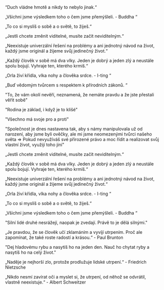 ﻿<meta charset="UTF-8">

“Duch vládne hmot&#283; a nikdy to nebylo jinak.“

„Všichni jsme výsledkem toho o &#269;em jsme p&#345;emýšleli. - Buddha “

„To co si myslíš o sob&#283; a o sv&#283;t&#283;, to žiješ.“

„Jestli chcete zm&#283;nit viditelné, musíte za&#269;ít neviditelným.“

„Neexistuje univerzální &#345;ešení na problémy a ani jednotný návod na život, každý jsme originál a žijeme sv&#367;j jedine&#269;ný život.“

„Každý &#269;lov&#283;k v sob&#283; má dva vlky. Jeden je dobrý a jeden zlý a neustále spolu bojují. Vyhraje ten, kterého krmíš.“

„Orla živí k&#345;ídla, vlka nohy a &#269;lov&#283;ka srdce. - I-ting “

„Bu&#271; v&#283;domým tv&#367;rcem s respektem k p&#345;írodních zákon&#367;. “ 

"To, že vám okolí nev&#283;&#345;í, neznamená, že nemáte pravdu a že jste p&#345;estali v&#283;&#345;it sob&#283;"

"Rodina je základ, i když je to klišé"

"Všechno má svoje pro a proti"

"Spole&#269;nost je dnes nastavena tak, aby s námy manipulovala už od narození, aby jsme byli ov&#283;&#269;ky, ale mi jsme neomezenými tv&#367;rci našeho sv&#283;ta => Pokud nevyužíváš své p&#345;irozené právo a moc &#345;ídit a realizovat sv&#367;j vlastní život, využijí toho jiní"

„Jestli chcete zm&#283;nit viditelné, musíte za&#269;ít neviditelným.“

„Každý &#269;lov&#283;k v sob&#283; má dva vlky. Jeden je dobrý a jeden zlý a neustále spolu bojují. Vyhraje ten, kterého krmíš.“

„Neexistuje univerzální &#345;ešení na problémy a ani jednotný návod na život, každý jsme originál a žijeme sv&#367;j jedine&#269;ný život.“


„Orla živí k&#345;ídla, vlka nohy a &#269;lov&#283;ka srdce. - I-ting “

„To co si myslíš o sob&#283; a o sv&#283;t&#283;, to žiješ.“

„Všichni jsme výsledkem toho o &#269;em jsme p&#345;emýšleli. - Buddha “

"Silní lidé druhé nesrážejí, naopak je zvedají. Práv&#283; to je d&#283;lá silnými."

„Je pravdou, že se &#269;lov&#283;k u&#269;í zklamáním a vyvíjí utrpením. Pro&#269; ale zapomínat, že také roste radostí a krásou.“ - Paul Brunton

"Dej hladovému rybu a nasytíš ho na jeden den. Nau&#269; ho chytat ryby a nasytíš ho na celý život."


„Nad&#283;je je nejhorší zlo, protože prodlužuje lidské utrpení.“ - Friedrich Nietzsche

„Nikdo nesmí zavírat o&#269;i a myslet si, že utrpení, od n&#283;hož se odvrátil, vlastn&#283; neexistuje.“ - Albert Schweitzer 




